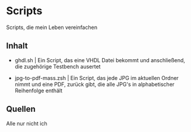 # Scripts

Scripts, die mein Leben vereinfachen
 
## Inhalt
- ghdl.sh | Ein Script, das eine VHDL Datei bekommt und anschließend, die zugehörige Testbench ausertet

- jpg-to-pdf-mass.zsh | Ein Script, das jede JPG im aktuellen Ordner nimmt und eine PDF, zurück gibt, die alle JPG's in alphabetischer Reihenfolge enthält

## Quellen
Alle nur nicht ich
